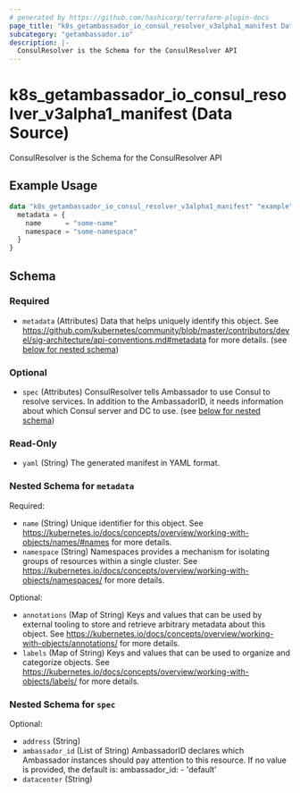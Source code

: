 ```yaml
---
# generated by https://github.com/hashicorp/terraform-plugin-docs
page_title: "k8s_getambassador_io_consul_resolver_v3alpha1_manifest Data Source - terraform-provider-k8s"
subcategory: "getambassador.io"
description: |-
  ConsulResolver is the Schema for the ConsulResolver API
---
```


# k8s_getambassador_io_consul_resolver_v3alpha1_manifest (Data Source)

ConsulResolver is the Schema for the ConsulResolver API

## Example Usage

```terraform
data "k8s_getambassador_io_consul_resolver_v3alpha1_manifest" "example" {
  metadata = {
    name      = "some-name"
    namespace = "some-namespace"
  }
}
```

<!-- schema generated by tfplugindocs -->
## Schema

### Required

- `metadata` (Attributes) Data that helps uniquely identify this object. See https://github.com/kubernetes/community/blob/master/contributors/devel/sig-architecture/api-conventions.md#metadata for more details. (see [below for nested schema](#nestedatt--metadata))

### Optional

- `spec` (Attributes) ConsulResolver tells Ambassador to use Consul to resolve services. In addition to the AmbassadorID, it needs information about which Consul server and DC to use. (see [below for nested schema](#nestedatt--spec))

### Read-Only

- `yaml` (String) The generated manifest in YAML format.

<a id="nestedatt--metadata"></a>
### Nested Schema for `metadata`

Required:

- `name` (String) Unique identifier for this object. See https://kubernetes.io/docs/concepts/overview/working-with-objects/names/#names for more details.
- `namespace` (String) Namespaces provides a mechanism for isolating groups of resources within a single cluster. See https://kubernetes.io/docs/concepts/overview/working-with-objects/namespaces/ for more details.

Optional:

- `annotations` (Map of String) Keys and values that can be used by external tooling to store and retrieve arbitrary metadata about this object. See https://kubernetes.io/docs/concepts/overview/working-with-objects/annotations/ for more details.
- `labels` (Map of String) Keys and values that can be used to organize and categorize objects. See https://kubernetes.io/docs/concepts/overview/working-with-objects/labels/ for more details.


<a id="nestedatt--spec"></a>
### Nested Schema for `spec`

Optional:

- `address` (String)
- `ambassador_id` (List of String) AmbassadorID declares which Ambassador instances should pay attention to this resource. If no value is provided, the default is: ambassador_id: - 'default'
- `datacenter` (String)
